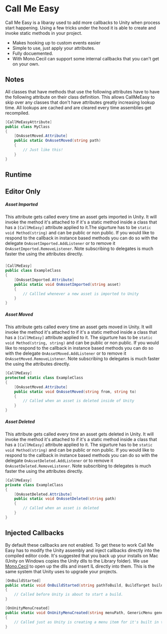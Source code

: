 # Call Me Easy

Call Me Easy is a libaray used to add more callbacks to Unity when process start happening. Using a few tricks under the hood it is able to create and invoke static methods in your project. 
 * Makes hooking up to custom events easier 
 * Simple to use, just apply your attributes.
 * Fully docuemented. 
 * With Mono.Cecil can support some internal callbacks that you can't get on your own. 

## Notes
All classes that have methods that use the following attributes have to have the following attribute on their class definition. This allows CallMeEasy to skip over any classes that don't have attributes greatly increasing lookup time. All lookups are cached and are cleared every time assemblies get recompiled. 

``` csharp
[CallMeEasyAttribute]
public class MyClass
{
	[OnAssetMoved.Attribute]
	public static OnAssetMoved(string path)
	{
		// Just like this!
	}
}
```

## Runtime

## Editor Only
##### Asset Imported
This attribute gets called every time an asset gets imported in Unity. It will invoke the method it's attached to if it's a static method inside a class that has a ```[CallMeEasy]``` attribute applied to it.The sigurture has to be ```static void Method(string)``` and can be public or non public. If you would like to respond to the callback in instance based methods you can do so with the delegate ```OnAssetImported.AddListener``` or to remove it ```OnAssetImported.RemoveListener```. Note subscribing to delegates is much faster the using the attributes directly. 
###
``` csharp
[CallMeEasy]
public class ExampleClass
{
    [OnAssetImported.Attribute]
    public static void OnAssetImported(string asset)
    {
    	// Callled whenever a new asset is imported to Unity
    }
}
```
##### Asset Moved
This attribute gets called every time an asset gets moved in Unity. It will invoke the method it's attached to if it's a static method inside a class that has a ```[CallMeEasy]``` attribute applied to it. The sigurture has to be ```static void Method(string, string)``` and can be public or non public. If you would like to respond to the callback in instance based methods you can do so with the delegate ```OnAssetMoved.AddListener``` or to remove it ```OnAssetMoved.RemoveListener```. Note subscribing to delegates is much faster the using the attributes directly. 
``` csharp 
[CallMeEasy]
protected static class ExampleClass
{
    [OnAssetMoved.Attribute]
    public static void OnAssetMoved(string from, string to)
    {
    	// Called when an asset is deleted inside of Unity
    }
}
```
##### Asset Deleted
This attribute gets called every time an asset gets deleted in Unity. It will invoke the method it's attached to if it's a static method inside a class that has a ```[CallMeEasy]``` attribute applied to it. The sigurture has to be ```static void Method(string)``` and can be public or non public. If you would like to respond to the callback in instance based methods you can do so with the delegate ```OnAssetDeleted.AddListener``` or to remove it ```OnAssetDeleted.RemoveListener```. Note subscribing to delegates is much faster the using the attributes directly. 
``` csharp 
[CallMeEasy]
private class ExampleClass
{
	[OnAssetDeleted.Attribute]
	public static void OnAssetDeleted(string path)
	{
		// Called when an asset is deleted
	}
}
```

## Injected Callbacks 

By default these callbacks are not enabled. To get these to work Call Me Easy has to modify the Unity assembly and inject callbacks directly into the compiled editor code. It's suggested that you back up your installs on Mac (Unity on Windows copies the Unity dlls to the Library folder). We use [Mono.Cecil](https://github.com/jbevain/cecil) to open up the dlls and insert IL directly into them. This is the same system that Unity uses to upgrade your projects. 

``` csharp
[OnBuildStarted]
public static void OnBuildStarted(string pathToBuild, BuildTarget buildTarget)
{
	// Called before Unity is about to start a build. 
}
```

``` csharp
[OnUnityMenuCreated]
public static void OnUnityMenuCreated(string menuPath, GenericMenu genericMenu)
{
	// Called just as Unity is creating a menu item for it's built in toolbars.
}
```

